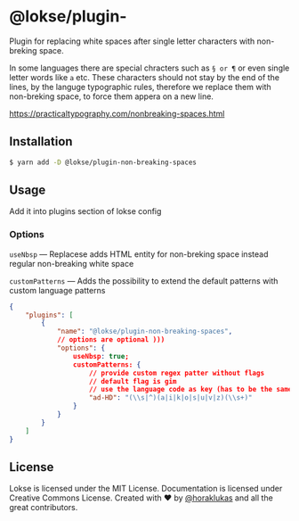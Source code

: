 # @lokse/plugin-

Plugin for replacing white spaces after single letter characters with non-breking space.

In some languages there are special chracters such as `§ or ¶` or even single letter words like `a` etc.
These characters should not stay by the end of the lines, by the languge typographic rules,
therefore we replace them with non-breking space, to force them appera on a new line.

https://practicaltypography.com/nonbreaking-spaces.html

## Installation

```sh
$ yarn add -D @lokse/plugin-non-breaking-spaces
```

## Usage

Add it into plugins section of lokse config

### Options 

`useNbsp` — Replacese adds HTML entity for non-breking space instead regular non-breaking white space

`customPatterns` — Adds the possibility to extend the default patterns with custom language patterns

```json
{
    "plugins": [
        { 
            "name": "@lokse/plugin-non-breaking-spaces", 
            // options are optional )))
            "options": { 
                useNbsp: true;
                customPatterns: {
                    // provide custom regex patter without flags
                    // default flag is gim
                    // use the language code as key (has to be the same as your lang in the spreadsheet)
                    "ad-HD": "(\\s|^)(a|i|k|o|s|u|v|z)(\\s+)"
                }
            }
        }
    ]
}
```

## License
Lokse is licensed under the MIT License.
Documentation is licensed under Creative Commons License.
Created with ♥ by [@horaklukas](https://github.com/horaklukas) and all the great contributors.